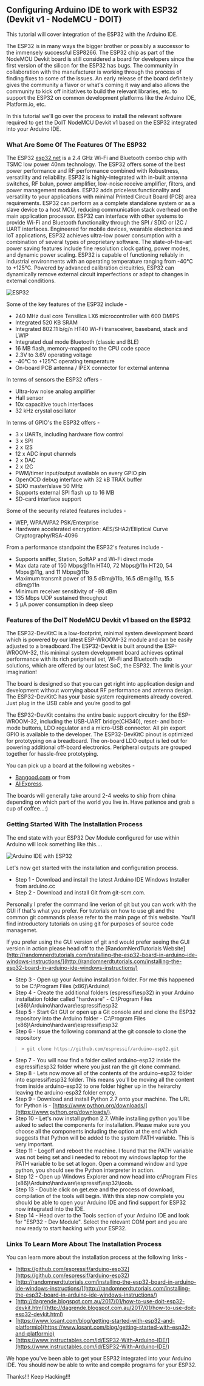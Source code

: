 
## Configuring Arduino IDE to work with ESP32 (Devkit v1 - NodeMCU - DOIT)

This tutorial will cover integration of the ESP32 with the Arduino IDE. 

The ESP32 is in many ways the bigger brother or possibly a successor to the immensely successful ESP8266. The ESP32 chip as part of the NodeMCU Devkit board is still considered a board for developers since the first version of the silicon for the ESP32 has bugs. The community in collaboration with the manufacturer is working through the process of finding fixes to some of the issues. An early release of the board definitely gives the community a flavor or what's coming it way and also allows the community to kick off initiatives to build the relevant libraries, etc. to support the ESP32 on common development platforms like the Arduino IDE, Platform.io, etc.

In this tutorial we'll go over the process to install the relevant software required to get the DoIT NodeMCU Devkit v1 based on the ESP32 integrated into your Arduino IDE.

### What Are Some Of The Features Of The ESP32

The ESP32 [esp32.net](http://esp32.net) is a 2.4 GHz Wi-Fi and Bluetooth combo chip with TSMC low power 40nm technology. The ESP32 offers some of the best power performance and RF performance combined with Robustness, versatility and reliability. ESP32 is highly-integrated with in-built antenna switches, RF balun, power amplifier, low-noise receive amplifier, filters, and power management modules. ESP32 adds priceless functionality and versatility to your applications with minimal Printed Circuit Board (PCB) area requirements. ESP32 can perform as a  complete standalone system or as a slave device to a host MCU, reducing communication stack overhead on the main application processor. ESP32 can interface with other systems to provide Wi-Fi and Bluetooth functionality through the SPI / SDIO or I2C / UART interfaces. Engineered for mobile devices, wearable electronics and IoT applications, ESP32 achieves ultra-low power consumption with a combination of several types of proprietary software. The state-of-the-art power saving features include fine resolution clock gating, power modes, and dynamic power scaling. ESP32 is capable of functioning reliably in industrial environments with an operating temperature ranging from -40°C to +125°C. Powered by advanced calibration circuitries, ESP32 can dynamically remove external circuit imperfections or adapt to changes in external conditions.

![ESP32](https://github.com/tangowhisky37/RasPiSetupGuide/blob/master/images/DOIT_ESP32-DevKit-V1.jpg "ESP32 image")

Some of the key features of the ESP32 include - 

* 240 MHz dual core Tensilica LX6 microcontroller with 600 DMIPS
* Integrated 520 KB SRAM
* Integrated 802.11 b/g/n HT40 Wi-Fi transceiver, baseband, stack and LWIP
* Integrated dual mode Bluetooth (classic and BLE)
* 16 MB flash, memory-mapped to the CPU code space
* 2.3V to 3.6V operating voltage
* -40°C to +125°C operating temperature
* On-board PCB antenna / IPEX connector for external antenna

In terms of sensors the ESP32 offers - 

* Ultra-low noise analog amplifier
* Hall sensor
* 10x capacitive touch interfaces
* 32 kHz crystal oscillator

In terms of GPIO's the ESP32 offers - 

* 3 x UARTs, including hardware flow control
* 3 x SPI
* 2 x I2S
* 12 x ADC input channels
* 2 x DAC
* 2 x I2C
* PWM/timer input/output available on every GPIO pin
* OpenOCD debug interface with 32 kB TRAX buffer
* SDIO master/slave 50 MHz
* Supports external SPI flash up to 16 MB
* SD-card interface support

Some of the security related features includes -

* WEP, WPA/WPA2 PSK/Enterprise
* Hardware accelerated encryption: AES/SHA2/Elliptical Curve Cryptography/RSA-4096

From a performance standpoint the ESP32's features include - 

* Supports sniffer, Station, SoftAP and Wi-Fi direct mode
* Max data rate of 150 Mbps@11n HT40, 72 Mbps@11n HT20, 54 Mbps@11g, and 11 Mbps@11b
* Maximum transmit power of 19.5 dBm@11b, 16.5 dBm@11g, 15.5 dBm@11n
* Minimum receiver sensitivity of -98 dBm
* 135 Mbps UDP sustained throughput
* 5 μA power consumption in deep sleep

### Features of the DoIT NodeMCU Devkit v1 based on the ESP32

The ESP32-DevKitC is a low-footprint, minimal system development board which is powered by our latest ESP-WROOM-32 module and can be easily adjusted to a breadboard.The ESP32-Devkit is built around the ESP-WROOM-32, this minimal system development board achieves optimal performance with its rich peripheral set, Wi-Fi and Bluetooth radio solutions, which are offered by our latest SoC, the ESP32. The limit is your imagination!

The board is designed so that you can get right into application design and development without worrying about RF performance and antenna design. The ESP32-DevKitC has your basic system requirements already covered. Just plug in the USB cable and you’re good to go! 

The ESP32-DevKit contains the entire basic support circuitry for the ESP-WROOM-32, including the USB-UART bridge(CH340), reset- and boot-mode buttons, LDO regulator and a micro-USB connector. All pin export GPIO is available to the developer. The ESP32-DevKitC pinout is optimized for prototyping on a breadboard. The on-board LDO output is led out for powering additional off-board electronics. Peripheral outputs are grouped together for hassle-free prototyping.

You can pick up a board at the following websites - 

* [Bangood.com](https://www.banggood.com/ESP32-Development-Board-WiFiBluetooth-Ultra-Low-Power-Consumption-Dual-Cores-ESP-32-ESP-32S-Board-p-1109512.html) or from
* [AliExpress](https://www.aliexpress.com/item/ESP32-Development-Board-WiFi-Bluetooth-Ultra-Low-Power-Consumption-Dual-Cores-ESP-32-ESP-32S-Board/32772569634.html). 

The boards will generally take around 2-4 weeks to ship from china depending on which part of the world you live in. Have patience and grab a cup of coffee...:)

### Getting Started With The Installation Process

The end state with your ESP32 Dev Module configured for use within Arduino will look something like this....

![Arduino IDE with ESP32](https://github.com/tangowhisky37/RasPiSetupGuide/blob/master/images/ide-arduino-esp32-demo-led-blink-geekcreit.jpg "Arduino IDE")

Let's now get started with the installation and configuration process. 

* Step 1 - Download and install the latest Arduino IDE Windows Installer from arduino.cc
* Step 2 - Download and install Git from git-scm.com. 

Personally I prefer the command line verion of git but you can work with the GUI if that's what you prefer. For tutorials on how to use git and the common git commands please refer to the main page of this website. You'll find introductory tutorials on using git for purposes of source code managemet. 

If you prefer using the GUI version of git and would prefer seeing the GUI version in action please head off to the [RandomNerdTutorials Website](http://randomnerdtutorials.com/installing-the-esp32-board-in-arduino-ide-windows-instructions/](http://randomnerdtutorials.com/installing-the-esp32-board-in-arduino-ide-windows-instructions/)

* Step 3 - Open up your Arduino installation folder. For me this happened to be C:\Program Files (x86)\Arduino\ 
* Step 4 - Create the additional folders (espressif\esp32) in your Arduino installation folder called "hardware" - C:\Program Files (x86)\Arduino\hardware\espressif\esp32
* Step 5 - Start Git GUI or open up a Git console and and clone the ESP32 repository into the Arduino folder - C:\Program Files (x86)\Arduino\hardware\espressif\esp32
* Step 6 - Issue the following command at the git console to clone the repository 

> `> git clone https://github.com/espressif/arduino-esp32.git`

* Step 7 - You will now find a folder called arduino-esp32 inside the espressif\esp32 folder where you just ran the git clone command.
* Step 8 - Lets now move all of the contents of the arduino-esp32 folder into espressif\esp32 folder. This means you'll be moving all the content from inside arduino-esp32 to one folder higher up in the heirarchy leaving the arduino-esp32 folder empty.
* Step 9 - Download and install Python 2.7 onto your machine. The URL for Python is - [https://www.python.org/downloads/](https://www.python.org/downloads/).
* Step 10 - Let's now install python 2.7. While installing python you'll be asked to select the components for installation. Please make sure you choose all the components including the option at the end which suggests that Python will be added to the system PATH variable. This is very important.
* Step 11 - Logoff and reboot the machine. I found that the PATH variable was not being set and i needed to reboot my windows laptop for the PATH variable to be set at logon. Open a command window and type python, you should see the Python interpreter in action.
* Step 12 - Open up Windows Explorer and now head into c:\Program Files (x86)\Arduino\hardware\espressif\esp32\tools. 
* Step 13 - Double click on get.exe and the process of download, compilation of the tools will begin. With this step now complete you should be able to open your Arduino IDE and find support for ESP32 now integrated into the IDE.
* Step 14 - Head over to the Tools section of your Arduino IDE and look for "ESP32 - Dev Module". Select the relevant COM port and you are now ready to start hacking with your ESP32. 

### Links To Learn More About The Installation Process

You can learn more about the installation process at the following links - 

* [https://github.com/espressif/arduino-esp32](https://github.com/espressif/arduino-esp32)
* [http://randomnerdtutorials.com/installing-the-esp32-board-in-arduino-ide-windows-instructions/](http://randomnerdtutorials.com/installing-the-esp32-board-in-arduino-ide-windows-instructions/)
* [http://dagrende.blogspot.com.au/2017/01/how-to-use-doit-esp32-devkit.html](http://dagrende.blogspot.com.au/2017/01/how-to-use-doit-esp32-devkit.html)
* [https://www.losant.com/blog/getting-started-with-esp32-and-platformio](https://www.losant.com/blog/getting-started-with-esp32-and-platformio)
* [https://www.instructables.com/id/ESP32-With-Arduino-IDE/](https://www.instructables.com/id/ESP32-With-Arduino-IDE/)

We hope you've been able to get your ESP32 integrated into your Arduino IDE. You should now be able to write and compile programs for your ESP32.

Thanks!!! Keep Hacking!!!

